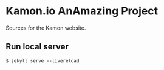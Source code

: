Kamon.io AnAmazing Project
========
Sources for the Kamon website.

Run local server
----------------
```
$ jekyll serve --livereload
```
